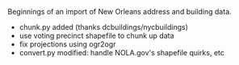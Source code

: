 Beginnings of an import of New Orleans address and building data.

* chunk.py added (thanks dcbuildings/nycbuildings)
* use voting precinct shapefile to chunk up data
* fix projections using ogr2ogr
* convert.py modified: handle NOLA.gov's shapefile quirks, etc
